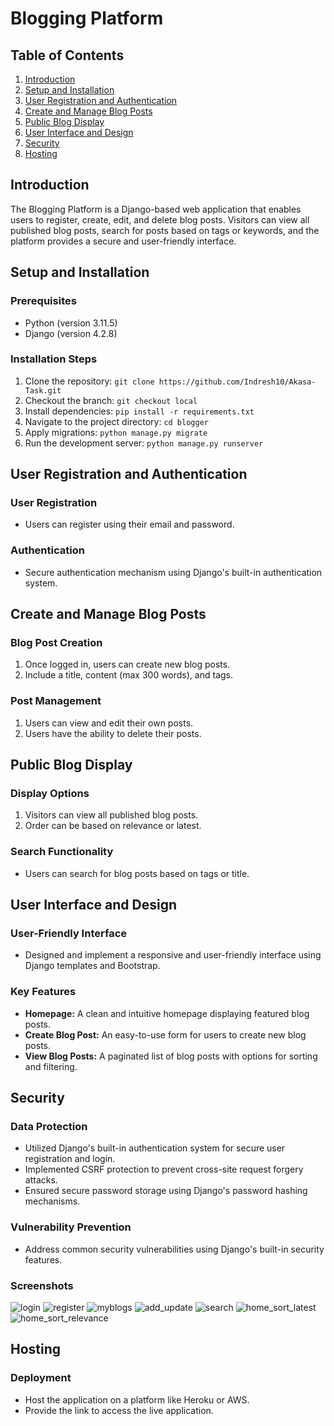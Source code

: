 # Blogging Platform

## Table of Contents

1. [Introduction](#introduction)
2. [Setup and Installation](#setup-and-installation)
3. [User Registration and Authentication](#user-registration-and-authentication)
4. [Create and Manage Blog Posts](#create-and-manage-blog-posts)
5. [Public Blog Display](#public-blog-display)
6. [User Interface and Design](#user-interface-and-design)
7. [Security](#security)
8. [Hosting](#hosting)

## Introduction

The Blogging Platform is a Django-based web application that enables users to register, create, edit, and delete blog posts. Visitors can view all published blog posts, search for posts based on tags or keywords, and the platform provides a secure and user-friendly interface.

## Setup and Installation

### Prerequisites

- Python (version 3.11.5)
- Django (version 4.2.8)

### Installation Steps

1. Clone the repository: `git clone https://github.com/Indresh10/Akasa-Task.git`
2. Checkout the branch: `git checkout local`
3. Install dependencies: `pip install -r requirements.txt`
4. Navigate to the project directory: `cd blogger`
5. Apply migrations: `python manage.py migrate`
6. Run the development server: `python manage.py runserver`

## User Registration and Authentication

### User Registration

- Users can register using their email and password.

### Authentication

- Secure authentication mechanism using Django's built-in authentication system.

## Create and Manage Blog Posts

### Blog Post Creation

1. Once logged in, users can create new blog posts.
2. Include a title, content (max 300 words), and tags.

### Post Management

1. Users can view and edit their own posts.
2. Users have the ability to delete their posts.

## Public Blog Display

### Display Options

1. Visitors can view all published blog posts.
2. Order can be based on relevance or latest.

### Search Functionality

- Users can search for blog posts based on tags or title.

## User Interface and Design

### User-Friendly Interface

- Designed and implement a responsive and user-friendly interface using Django templates and Bootstrap.

### Key Features

- **Homepage:** A clean and intuitive homepage displaying featured blog posts.
- **Create Blog Post:** An easy-to-use form for users to create new blog posts.
- **View Blog Posts:** A paginated list of blog posts with options for sorting and filtering.

## Security

### Data Protection

- Utilized Django's built-in authentication system for secure user registration and login.
- Implemented CSRF protection to prevent cross-site request forgery attacks.
- Ensured secure password storage using Django's password hashing mechanisms.

### Vulnerability Prevention

- Address common security vulnerabilities using Django's built-in security features.

### Screenshots

![login](screenshot/login.png)
![register](screenshot/register.png)
![myblogs](screenshot/myblogs.png)
![add_update](screenshot/add_update_blog.png)
![search](screenshot/search.png)
![home_sort_latest](screenshot/home_latest.png)
![home_sort_relevance](screenshot/home_relevance.png)

## Hosting

### Deployment

- Host the application on a platform like Heroku or AWS.
- Provide the link to access the live application.
